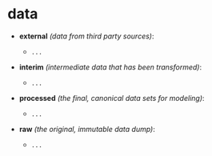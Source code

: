 # data

* **external** _(data from third party sources)_:
  * `...`

* **interim** _(intermediate data that has been transformed)_:
  * `...`

* **processed** _(the final, canonical data sets for modeling)_:
  * `...`

* **raw** _(the original, immutable data dump)_:
  * `...`
  
